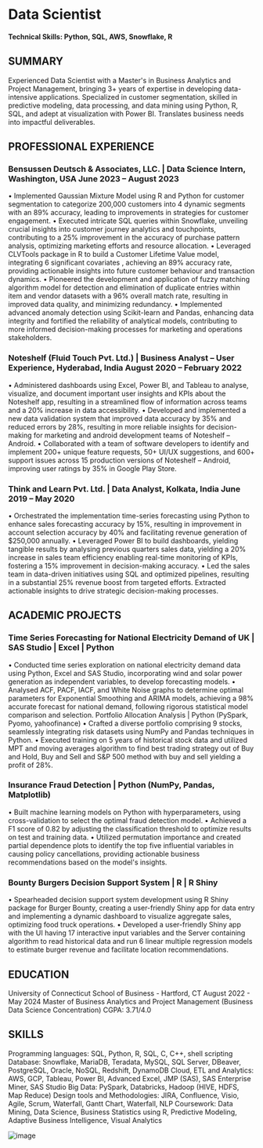 # Data Scientist

#### Technical Skills: Python, SQL, AWS, Snowflake, R


## SUMMARY
Experienced Data Scientist with a Master's in Business Analytics and Project Management, bringing 3+ years of expertise in developing data-intensive applications. Specialized in customer segmentation, skilled in predictive modeling, data processing, and data mining using Python, R, SQL, and adept at visualization with Power BI. Translates business needs into impactful deliverables.


## PROFESSIONAL EXPERIENCE
### Bensussen Deutsch & Associates, LLC. | Data Science Intern, Washington, USA	                                    June 2023 – August 2023
•	Implemented Gaussian Mixture Model using R and Python for customer segmentation to categorize 200,000 customers into 4 dynamic segments with an 89% accuracy, leading to improvements in strategies for customer engagement.
•	Executed intricate SQL queries within Snowflake, unveiling crucial insights into customer journey analytics and touchpoints, contributing to a 25% improvement in the accuracy of purchase pattern analysis, optimizing marketing efforts and resource allocation.
•	Leveraged CLVTools package in R to build a Customer Lifetime Value model, integrating 6 significant covariates , achieving an 89% accuracy rate, providing actionable insights into future customer behaviour and transaction dynamics.
•	Pioneered the development and application of fuzzy matching algorithm model for detection and elimination of duplicate entries within item and vendor datasets with a 96% overall match rate, resulting in improved data quality, and minimizing redundancy.
•	Implemented advanced anomaly detection using Scikit-learn and Pandas, enhancing data integrity and fortified the reliability of analytical models, contributing to more informed decision-making processes for marketing and operations stakeholders.
### Noteshelf (Fluid Touch Pvt. Ltd.) | Business Analyst – User Experience, Hyderabad, India 	             August 2020 – February 2022
•	Administered dashboards using Excel, Power BI, and Tableau to analyse, visualize, and document important user insights and KPIs about the Noteshelf app, resulting in a streamlined flow of information across teams and a 20% increase in data accessibility.
•	Developed and implemented a new data validation system that improved data accuracy by 35% and reduced errors by 28%, resulting in more reliable insights for decision-making for marketing and android development teams of Noteshelf – Android.
•	Collaborated with a team of software developers to identify and implement 200+ unique feature requests, 50+ UI/UX suggestions, and 600+ support issues across 15 production versions of Noteshelf – Android, improving user ratings by 35% in Google Play Store.
### Think and Learn Pvt. Ltd. | Data Analyst, Kolkata, India				           		           June 2019 – May 2020
•	Orchestrated the implementation time-series forecasting using Python to enhance sales forecasting accuracy by 15%, resulting in improvement in account selection accuracy by 40% and facilitating revenue generation of $250,000 annually.
•	Leveraged Power BI to build dashboards, yielding tangible results by analysing previous quarters sales data, yielding a 20% increase in sales team efficiency enabling real-time monitoring of KPIs, fostering a 15% improvement in decision-making accuracy.
•	Led the sales team in data-driven initiatives using SQL and optimized pipelines, resulting in a substantial 25% revenue boost from targeted efforts. Extracted actionable insights to drive strategic decision-making processes.
## ACADEMIC PROJECTS
### Time Series Forecasting for National Electricity Demand of UK | SAS Studio | Excel | Python
•	Conducted time series exploration on national electricity demand data using Python, Excel and SAS Studio, incorporating wind and solar power generation as independent variables, to develop forecasting models. 
•	Analysed ACF, PACF, IACF, and White Noise graphs to determine optimal parameters for Exponential Smoothing and ARIMA models, achieving a 98% accurate forecast for national demand, following rigorous statistical model comparison and selection.
Portfolio Allocation Analysis | Python (PySpark, Pyomo, yahoofinance)
•	Crafted a diverse portfolio comprising 9 stocks, seamlessly integrating risk datasets using NumPy and Pandas techniques in Python. 
•	Executed training on 5 years of historical stock data and utilized MPT and moving averages algorithm to find best trading strategy out of Buy and Hold, Buy and Sell and S&P 500 method with buy and sell yielding a profit of 28%.
### Insurance Fraud Detection | Python (NumPy, Pandas, Matplotlib)
•	Built machine learning models on Python with hyperparameters, using cross-validation to select the optimal fraud detection model.
•	Achieved a F1 score of 0.82 by adjusting the classification threshold to optimize results on test and training data. 
•	Utilized permutation importance and created partial dependence plots to identify the top five influential variables in causing policy cancellations, providing actionable business recommendations based on the model's insights.
### Bounty Burgers Decision Support System | R | R Shiny
•	Spearheaded decision support system development using R Shiny package for Burger Bounty, creating a user-friendly Shiny app for data entry and implementing a dynamic dashboard to visualize aggregate sales, optimizing food truck operations. 
•	Developed a user-friendly Shiny app with the UI having 17 interactive input variables and the Server containing algorithm to read historical data and run 6 linear multiple regression models to estimate burger revenue and facilitate location recommendations.
## EDUCATION
University of Connecticut School of Business - Hartford, CT				                      August 2022 - May 2024
Master of Business Analytics and Project Management (Business Data Science Concentration)			        CGPA: 3.71/4.0
## SKILLS
Programming languages: SQL, Python, R, SQL, C, C++, shell scripting
Database: Snowflake, MariaDB, Teradata, MySQL, SQL Server, DBeaver, PostgreSQL, Oracle, NoSQL, Redshift, DynamoDB
Cloud, ETL and Analytics: AWS, GCP, Tableau, Power BI, Advanced Excel, JMP (SAS), SAS Enterprise Miner, SAS Studio
Big Data: PySpark, Databricks, Hadoop (HIVE, HDFS, Map Reduce)
Design tools and Methodologies: JIRA, Confluence, Visio, Agile, Scrum, Waterfall, Gantt Chart, Waterfall, NLP
Coursework: Data Mining, Data Science, Business Statistics using R, Predictive Modeling, Adaptive Business Intelligence, Visual Analytics

![image](https://github.com/rohitghsh/portfolio/assets/161164073/768a8130-bca5-4597-9524-c9ce87852d34)
